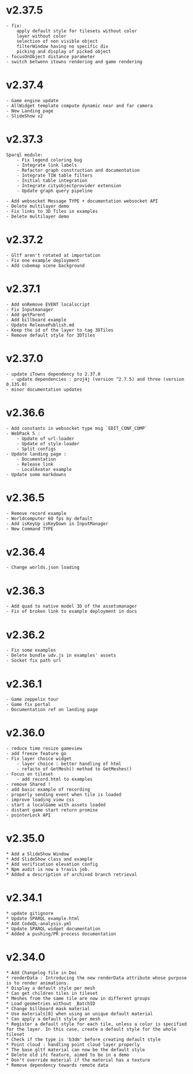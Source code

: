 # v2.37.5

    - fix: 
        apply default style for tilesets without color
        layer without color
        selection of non visible object
        filterWindow having no specific div
        picking and display of picked object
    - focusOnObject distance parameter
    - switch betwenn itowns rendering and game rendering

# v2.37.4

    - Game engine update    
    - AllWidget template compute dynamic near and far camera
    - New Landing page
    - SlideShow v2

# v2.37.3

    Sparql module:
        - Fix legend coloring bug
        - Integrate link labels
        - Refactor graph construction and documentation
        - Integrate TIW table filters
        - Initial table integration
        - Integrate cityobjectprovider extension
        - Update graph query pipeline

    - Add websocket Message TYPE + documentation websocket API
    - Delete multilayer demo
    - Fix links to 3D Tiles in examples
    - Delete multilayer demo
# v2.37.2
  
    - Gltf aren't rotated at importation
    - Fix one example deployment
    - Add cubemap scene background

# v2.37.1

    - Add onRemove EVENT localscript 
    - Fix Inputmanager
    - Add getParent
    - Add billboard example
    - Update ReleasePublish.md
    - Keep the id of the layer to tag 3DTiles
    - Remove default style for 3DTiles

# v2.37.0
    - update iTowns dependency to 2.37.0
      - update dependencies : proj4j (version ^2.7.5) and three (version 0.135.0)
    - minor documentation updates

# v2.36.6

    - Add constants in websocket type msg `EDIT_CONF_COMP`
    - WebPack 5 :
        - Update of url-loader
        - Update of style-loader
        - Split configs
    - Update landing page :
        - Documentation
        - Release link
        - LocalAvatar example
    - Update some markdowns

# v2.36.5

    - Remove record example
    - Worldcomputer 60 fps by default
    - Add isKeyUp isKeyDown in InputManager
    - New Command TYPE

# v2.36.4

    - Change worlds.json loading

# v2.36.3

    - Add quad to native model 3D of the assetsmanager
    - Fix of broken link to example deployment in docs

# v2.36.2

    - Fix some examples
    - Delete bundle udv.js in examples' assets
    - Socket fix path url

# v2.36.1

    - Game zeppelin tour
    - Game fix portal
    - Documentation ref on landing page

# v2.36.0

    - reduce time resize gameview
    - add freeze feature go
    - Fix layer choice widget
        - layer choice : better handling of html
        - refacto of GetMesh() method to GetMeshes()
    - Focus on tileset
        - add record.html to examples
    - remove Shared !
    - add basic example of recording
    - properly sending event when tile is loaded
    - improve loading view css
    - start a localGame with assets loaded
    - distant game start return promise
    - pointerLock API

# v2.35.0

    * Add a SlideShow Window
    * Add SlideShow class and example
    * Add verification elevation config
    * Npm audit is now a travis job.
    * Added a description of archived branch retrieval

# v2.34.1

    * update gitignore
    * Update SPARQL example.html
    * Add CodeQL-analysis.yml
    * Update SPARQL widget documentation
    * Added a pushing/PR process documentation

# v2.34.0

    * Add Changelog file in Doc
    * renderData : Introducing the new renderData attribute whose purpose is to render animations.
    * Display a default style per mesh
    * Can get children tiles in tileset
    * Meshes from the same tile are now in different groups
    * Load geometries without _BatchID
    * Change billboard mask material
    * Use materials[0] when using an unique default material
    * Can apply a default style per mesh
    * Register a default style for each tile, unless a color is specified for the layer. In this case, create a default style for the whole tileset
    * Check if the type is 'b3dm' before creating default style
    * Point cloud : handling point cloud layer properly
    * The base gltf material can now be the default style
    * Delete old ifc feature, aimed to be in a demo
    * Don't override material if the material has a texture
    * Remove dependency towards remote data
